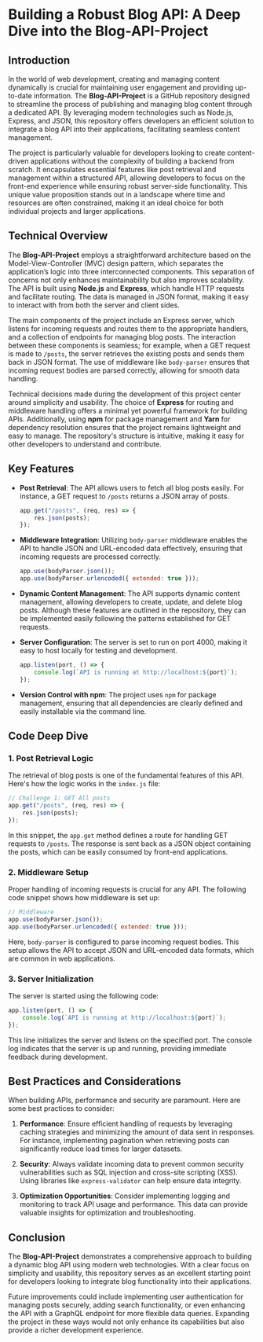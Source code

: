 # Building a Robust Blog API: A Deep Dive into the Blog-API-Project

## Introduction

In the world of web development, creating and managing content dynamically is crucial for maintaining user engagement and providing up-to-date information. The **Blog-API-Project** is a GitHub repository designed to streamline the process of publishing and managing blog content through a dedicated API. By leveraging modern technologies such as Node.js, Express, and JSON, this repository offers developers an efficient solution to integrate a blog API into their applications, facilitating seamless content management.

The project is particularly valuable for developers looking to create content-driven applications without the complexity of building a backend from scratch. It encapsulates essential features like post retrieval and management within a structured API, allowing developers to focus on the front-end experience while ensuring robust server-side functionality. This unique value proposition stands out in a landscape where time and resources are often constrained, making it an ideal choice for both individual projects and larger applications.

## Technical Overview

The **Blog-API-Project** employs a straightforward architecture based on the Model-View-Controller (MVC) design pattern, which separates the application’s logic into three interconnected components. This separation of concerns not only enhances maintainability but also improves scalability. The API is built using **Node.js** and **Express**, which handle HTTP requests and facilitate routing. The data is managed in JSON format, making it easy to interact with from both the server and client sides.

The main components of the project include an Express server, which listens for incoming requests and routes them to the appropriate handlers, and a collection of endpoints for managing blog posts. The interaction between these components is seamless; for example, when a GET request is made to `/posts`, the server retrieves the existing posts and sends them back in JSON format. The use of middleware like `body-parser` ensures that incoming request bodies are parsed correctly, allowing for smooth data handling.

Technical decisions made during the development of this project center around simplicity and usability. The choice of **Express** for routing and middleware handling offers a minimal yet powerful framework for building APIs. Additionally, using **npm** for package management and **Yarn** for dependency resolution ensures that the project remains lightweight and easy to manage. The repository's structure is intuitive, making it easy for other developers to understand and contribute.

## Key Features

- **Post Retrieval**: The API allows users to fetch all blog posts easily. For instance, a GET request to `/posts` returns a JSON array of posts.
  
  ```javascript
  app.get("/posts", (req, res) => {
      res.json(posts);
  });
  ```

- **Middleware Integration**: Utilizing `body-parser` middleware enables the API to handle JSON and URL-encoded data effectively, ensuring that incoming requests are processed correctly.

  ```javascript
  app.use(bodyParser.json());
  app.use(bodyParser.urlencoded({ extended: true }));
  ```

- **Dynamic Content Management**: The API supports dynamic content management, allowing developers to create, update, and delete blog posts. Although these features are outlined in the repository, they can be implemented easily following the patterns established for GET requests.

- **Server Configuration**: The server is set to run on port 4000, making it easy to host locally for testing and development.

  ```javascript
  app.listen(port, () => {
      console.log(`API is running at http://localhost:${port}`);
  });
  ```

- **Version Control with npm**: The project uses `npm` for package management, ensuring that all dependencies are clearly defined and easily installable via the command line.

## Code Deep Dive

### 1. Post Retrieval Logic

The retrieval of blog posts is one of the fundamental features of this API. Here's how the logic works in the `index.js` file:

```javascript
// Challenge 1: GET All posts
app.get("/posts", (req, res) => {
    res.json(posts);
});
```

In this snippet, the `app.get` method defines a route for handling GET requests to `/posts`. The response is sent back as a JSON object containing the posts, which can be easily consumed by front-end applications.

### 2. Middleware Setup

Proper handling of incoming requests is crucial for any API. The following code snippet shows how middleware is set up:

```javascript
// Middleware
app.use(bodyParser.json());
app.use(bodyParser.urlencoded({ extended: true }));
```

Here, `body-parser` is configured to parse incoming request bodies. This setup allows the API to accept JSON and URL-encoded data formats, which are common in web applications.

### 3. Server Initialization

The server is started using the following code:

```javascript
app.listen(port, () => {
    console.log(`API is running at http://localhost:${port}`);
});
```

This line initializes the server and listens on the specified port. The console log indicates that the server is up and running, providing immediate feedback during development.

## Best Practices and Considerations

When building APIs, performance and security are paramount. Here are some best practices to consider:

1. **Performance**: Ensure efficient handling of requests by leveraging caching strategies and minimizing the amount of data sent in responses. For instance, implementing pagination when retrieving posts can significantly reduce load times for larger datasets.

2. **Security**: Always validate incoming data to prevent common security vulnerabilities such as SQL injection and cross-site scripting (XSS). Using libraries like `express-validator` can help ensure data integrity.

3. **Optimization Opportunities**: Consider implementing logging and monitoring to track API usage and performance. This data can provide valuable insights for optimization and troubleshooting.

## Conclusion

The **Blog-API-Project** demonstrates a comprehensive approach to building a dynamic blog API using modern web technologies. With a clear focus on simplicity and usability, this repository serves as an excellent starting point for developers looking to integrate blog functionality into their applications. 

Future improvements could include implementing user authentication for managing posts securely, adding search functionality, or even enhancing the API with a GraphQL endpoint for more flexible data queries. Expanding the project in these ways would not only enhance its capabilities but also provide a richer development experience.
